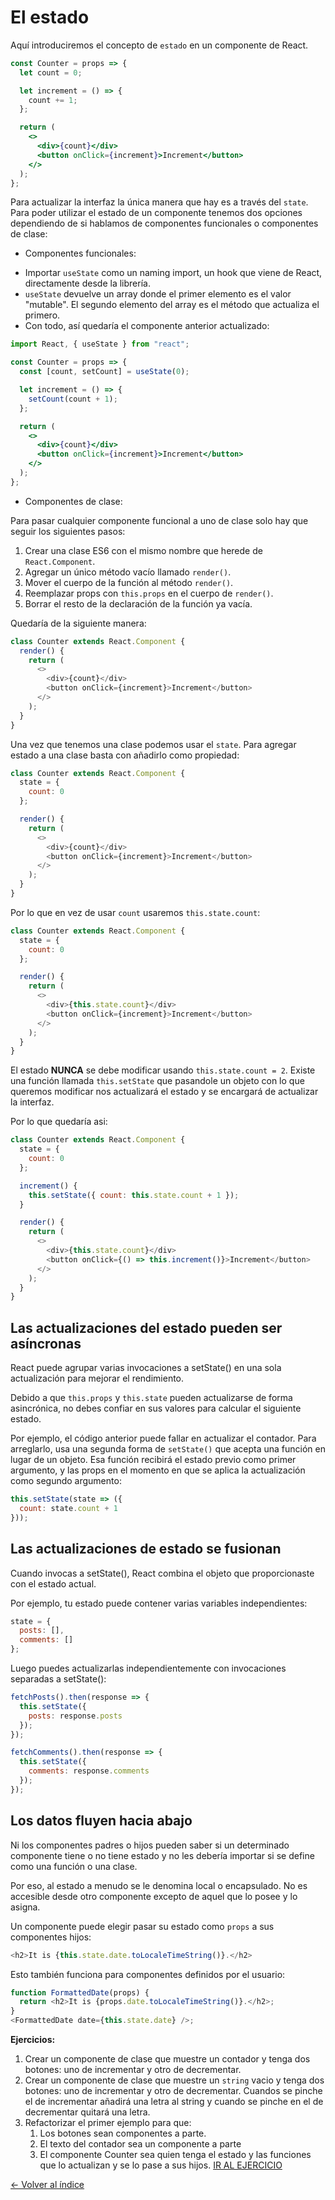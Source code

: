 # El estado

Aquí introduciremos el concepto de `estado` en un componente de React.

```jsx
const Counter = props => {
  let count = 0;

  let increment = () => {
    count += 1;
  };

  return (
    <>
      <div>{count}</div>
      <button onClick={increment}>Increment</button>
    </>
  );
};
```

Para actualizar la interfaz la única manera que hay es a través del `state`. Para poder utilizar el estado de un componente tenemos dos opciones dependiendo de si hablamos de componentes funcionales o componentes de clase:

- Componentes funcionales:

* Importar `useState` como un naming import, un hook que viene de React, directamente desde la librería.
* `useState` devuelve un array donde el primer elemento es el valor "mutable". El segundo elemento del array es el método que actualiza el primero.
* Con todo, así quedaría el componente anterior actualizado:

```jsx
import React, { useState } from "react";

const Counter = props => {
  const [count, setCount] = useState(0);

  let increment = () => {
    setCount(count + 1);
  };

  return (
    <>
      <div>{count}</div>
      <button onClick={increment}>Increment</button>
    </>
  );
};
```

- Componentes de clase:

Para pasar cualquier componente funcional a uno de clase solo hay que seguir los siguientes pasos:

1. Crear una clase ES6 con el mismo nombre que herede de `React.Component`.
2. Agregar un único método vacío llamado `render()`.
3. Mover el cuerpo de la función al método `render()`.
4. Reemplazar props con `this.props` en el cuerpo de `render()`.
5. Borrar el resto de la declaración de la función ya vacía.

Quedaría de la siguiente manera:

```js
class Counter extends React.Component {
  render() {
    return (
      <>
        <div>{count}</div>
        <button onClick={increment}>Increment</button>
      </>
    );
  }
}
```

Una vez que tenemos una clase podemos usar el `state`. Para agregar estado a una clase basta con añadirlo como propiedad:

```js
class Counter extends React.Component {
  state = {
    count: 0
  };

  render() {
    return (
      <>
        <div>{count}</div>
        <button onClick={increment}>Increment</button>
      </>
    );
  }
}
```

Por lo que en vez de usar `count` usaremos `this.state.count`:

```js
class Counter extends React.Component {
  state = {
    count: 0
  };

  render() {
    return (
      <>
        <div>{this.state.count}</div>
        <button onClick={increment}>Increment</button>
      </>
    );
  }
}
```

El estado **NUNCA** se debe modificar usando `this.state.count = 2`. Existe una función llamada `this.setState` que pasandole un objeto con lo que queremos modificar nos actualizará el estado y se encargará de actualizar la interfaz.

Por lo que quedaría asi:

```js
class Counter extends React.Component {
  state = {
    count: 0
  };

  increment() {
    this.setState({ count: this.state.count + 1 });
  }

  render() {
    return (
      <>
        <div>{this.state.count}</div>
        <button onClick={() => this.increment()}>Increment</button>
      </>
    );
  }
}
```

## Las actualizaciones del estado pueden ser asíncronas

React puede agrupar varias invocaciones a setState() en una sola actualización para mejorar el rendimiento.

Debido a que `this.props` y `this.state` pueden actualizarse de forma asincrónica, no debes confiar en sus valores para calcular el siguiente estado.

Por ejemplo, el código anterior puede fallar en actualizar el contador. Para arreglarlo, usa una segunda forma de `setState()` que acepta una función en lugar de un objeto. Esa función recibirá el estado previo como primer argumento, y las props en el momento en que se aplica la actualización como segundo argumento:

```js
this.setState(state => ({
  count: state.count + 1
}));
```

## Las actualizaciones de estado se fusionan

Cuando invocas a setState(), React combina el objeto que proporcionaste con el estado actual.

Por ejemplo, tu estado puede contener varias variables independientes:

```js
state = {
  posts: [],
  comments: []
};
```

Luego puedes actualizarlas independientemente con invocaciones separadas a setState():

```js
fetchPosts().then(response => {
  this.setState({
    posts: response.posts
  });
});

fetchComments().then(response => {
  this.setState({
    comments: response.comments
  });
});
```

## Los datos fluyen hacia abajo

Ni los componentes padres o hijos pueden saber si un determinado componente tiene o no tiene estado y no les debería importar si se define como una función o una clase.

Por eso, al estado a menudo se le denomina local o encapsulado. No es accesible desde otro componente excepto de aquel que lo posee y lo asigna.

Un componente puede elegir pasar su estado como `props` a sus componentes hijos:

```js
<h2>It is {this.state.date.toLocaleTimeString()}.</h2>
```

Esto también funciona para componentes definidos por el usuario:

```js
function FormattedDate(props) {
  return <h2>It is {props.date.toLocaleTimeString()}.</h2>;
}
<FormattedDate date={this.state.date} />;
```

**Ejercicios:**

1. Crear un componente de clase que muestre un contador y tenga dos botones: uno de incrementar y otro de decrementar.
2. Crear un componente de clase que muestre un `string` vacio y tenga dos botones: uno de incrementar y otro de decrementar. Cuandos se pinche el de incrementar añadirá una letra al string y cuando se pinche en el de decrementar quitará una letra.
3. Refactorizar el primer ejemplo para que:
   1. Los botones sean componentes a parte.
   2. El texto del contador sea un componente a parte
   3. El componente Counter sea quien tenga el estado y las funciones que lo actualizan y se lo pase a sus hijos.
      [IR AL EJERCICIO](./../Ejercicios/Enunciados/4.State.md)

[<- Volver al índice](./../README.md)
